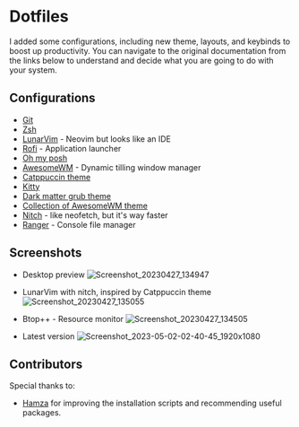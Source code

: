 # Dotfiles
I added some configurations, including new theme, layouts, and keybinds to boost up productivity. You can navigate to the original documentation from the links below to understand and decide what you are going to do with your system.

## Configurations
- [Git](https://git-scm.com/book/en/v2/Customizing-Git-Git-Configuration)
- [Zsh](https://ohmyz.sh/)
- [LunarVim](https://www.lunarvim.org/docs/installation) - Neovim but looks like an IDE
- [Rofi](https://github.com/catppuccin/rofi/tree/main/deathemonic) - Application launcher
- [Oh my posh](https://ohmyposh.dev/docs/)
- [AwesomeWM](https://awesomewm.org/doc/api/documentation/07-my-first-awesome.md.html#) - Dynamic tilling window manager
- [Catppuccin theme](https://github.com/catppuccin/catppuccin)
- [Kitty](https://sw.kovidgoyal.net/kitty/binary/)
- [Dark matter grub theme](https://gitlab.com/VandalByte/darkmatter-grub-theme)
- [Collection of AwesomeWM theme](https://github.com/lcpz/awesome-copycats)
- [Nitch](https://github.com/ssleert/nitch) - like neofetch, but it's way faster
- [Ranger](https://ranger.github.io/) - Console file manager

## Screenshots
- Desktop preview
![Screenshot_20230427_134947](https://user-images.githubusercontent.com/61068720/234782644-b9be706e-eef9-42a3-b736-3920bf7186df.png)

- LunarVim with nitch, inspired by Catppuccin theme
![Screenshot_20230427_135055](https://user-images.githubusercontent.com/61068720/234782826-e01ab641-e073-4261-bbbb-e51df7530687.png)


- Btop++ - Resource monitor
![Screenshot_20230427_134505](https://user-images.githubusercontent.com/61068720/234781677-5b196fd5-d7d1-4405-ac93-1936f6f146a0.png)

- Latest version
![Screenshot_2023-05-02-02-40-45_1920x1080](https://user-images.githubusercontent.com/61068720/235518690-e8f664c8-b3ef-4534-8b31-bf57119279fb.png)



## Contributors
Special thanks to:
- [Hamza](https://github.com/Hamza12700) for improving the installation scripts and recommending useful packages.
